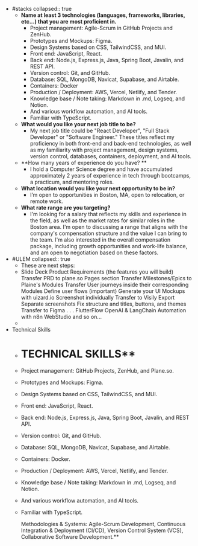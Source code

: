 - #stacks
  collapsed:: true
	- **Name at least 3 technologies (languages, frameworks, libraries, etc...) that you are most proficient in.**
		- Project management: Agile-Scrum in GitHub Projects and ZenHub.
		- Prototypes and Mockups: Figma.
		- Design Systems based on CSS, TailwindCSS, and MUI.
		- Front end: JavaScript, React.
		- Back end: Node.js, Express.js, Java, Spring Boot, Javalin, and REST API.
		- Version control: Git, and GitHub.
		- Database: SQL, MongoDB, Navicat, Supabase, and Airtable.
		- Containers: Docker
		- Production / Deployment: AWS, Vercel, Netlify, and Tender.
		- Knowledge base / Note taking: Markdown in .md, Logseq, and Notion.
		- And various workflow automation, and AI tools.
		- Familiar with TypeScript.
	- **What would you like your next job title to be?**
		- My next job title could be "React Developer", "Full Stack Developer" or "Software Engineer." These titles reflect my proficiency in both front-end and back-end technologies, as well as my familiarity with project management, design systems, version control, databases, containers, deployment, and AI tools.
	- **How many years of experience do you have? **
		- I hold a Computer Science degree and have accumulated approximately 2 years of experience in tech through bootcamps, a practicum, and mentoring roles.
	- **What location would you like your next opportunity to be in?**
		- I’m open to opportunities in Boston, MA, open to relocation, or remote work.
	- **What rate range are you targeting?**
		- I'm looking for a salary that reflects my skills and experience in the field, as well as the market rates for similar roles in the Boston area. I'm open to discussing a range that aligns with the company's compensation structure and the value I can bring to the team. I'm also interested in the overall compensation package, including growth opportunities and work-life balance, and am open to negotiation based on these factors.
- #ULEM
  collapsed:: true
	- These are next steps:
	- Slide Deck
	  Product Requirements (the features you will build)
	  Transfer PRD to plane.so Pages section
	  Transfer Milestones/Epics to Plaine's Modules
	  Transfer User journeys inside their corresponding Modules
	  Define user flows (important)
	  Generate your UI Mockups with uizard.io
	  Screenshot individually
	  Transfer to Visily
	  Export
	  Separate screenshots
	  Fix structure and titles, buttons, and themes
	  Transfer to Figma
	  .
	  .
	  .
	  FlutterFlow
	  OpenAI & LangChain
	  Automation with n8n
	  WebStudio
	  and so on...
	-
- Technical Skills
	- # TECHNICAL SKILLS**
	- Project management: GitHub Projects, ZenHub, and Plane.so.
	- Prototypes and Mockups: Figma.
	- Design Systems based on CSS, TailwindCSS, and MUI.
	- Front end: JavaScript, React.
	- Back end: Node.js, Express.js, Java, Spring Boot, Javalin, and REST API.
	- Version control: Git, and GitHub.
	- Database: SQL, MongoDB, Navicat, Supabase, and Airtable.
	- Containers: Docker.
	- Production / Deployment: AWS, Vercel, Netlify, and Tender.
	- Knowledge base / Note taking: Markdown in .md, Logseq, and Notion.
	- And various workflow automation, and AI tools.
	- Familiar with TypeScript.
	  
	  Methodologies & Systems: Agile-Scrum Development, Continuous Integration & Deployment (CI/CD), Version Control System (VCS), Collaborative Software Development.**